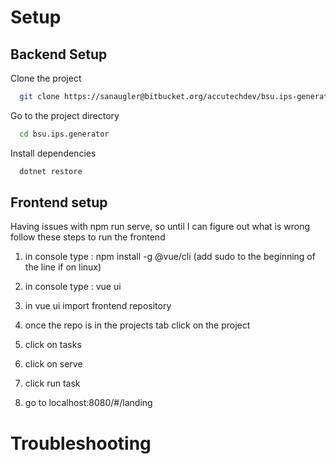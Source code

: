 # Setup
## Backend Setup
Clone the project

```bash
  git clone https://sanaugler@bitbucket.org/accutechdev/bsu.ips-generator.backend.git
```

Go to the project directory

```bash
  cd bsu.ips.generator
```

Install dependencies

```bash
  dotnet restore
```

## Frontend setup
Having issues with npm run serve, so until I can figure out what is wrong follow these steps to run the frontend

1. in console type : npm install -g @vue/cli (add sudo to the beginning of the line if on linux)

2. in console type : vue ui

3. in vue ui import frontend repository

4. once the repo is in the projects tab click on the project

5. click on tasks

6. click on serve

7. click run task

8. go to localhost:8080/#/landing

# Troubleshooting


